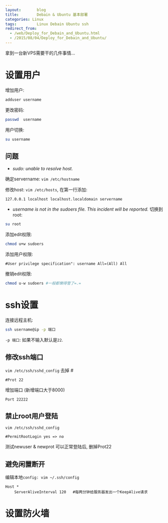 ```yaml
---
layout: 	  blog
title:		  Debain & Ubuntu 基本部署
categories: Linux
tags: 		  Linux Debain Ubuntu ssh
redirect_from:
  - /web/Deploy_for_Debain_and_Ubuntu.html
  - /2015/08/04/Deploy_for_Debain_and_Ubuntu/
---
```


拿到一台新VPS需要干的几件事情...

# 设置用户
增加用户: 

```bash
adduser username
```

更改密码: 

```bash
passwd  username
```
用户切换: 

```bash
su username
```

## 问题
* _sudo: unable to resolve host._

确定servername: `vim /etc/hostname`

修改host: `vim /etc/hosts`, 在第一行添加:

```
127.0.0.1 localhost localhost.localdomain servername
```
* _username is not in the sudoers file.  This incident will be reported._
切换到root: 

```bash
su root
```
添加edit权限: 

```bash
chmod u+w sudoers
```

添加用户权限: 

```
#User privilege specification": username All=(All) All
```

撤销edit权限: 

```bash
chmod u-w sudoers #一般都懒得管了=.=
```

<!-- more -->
# ssh设置
连接远程主机: 

```bash
ssh username@ip -p 端口 
```
`-p 端口`: 如果不输入默认是`22`.

## 修改ssh端口
`vim /etc/ssh/sshd_config` 去掉 #

```
#Prot 22 
```

增加端口 (新增端口大于8000)

```
Port 22222
```

## 禁止root用户登陆
`vim /etc/ssh/sshd_config`

```
#PermitRootLogin yes => no
```

测试newuser & newprot 可以正常登陆后, 删掉Prot22

## 避免闲置断开

编辑本地`config: vim ~/.ssh/config`

```
Host *
    ServerAliveInterval 120   #每两分钟给服务器发出一个KeepAlive请求 
```
# 设置防火墙